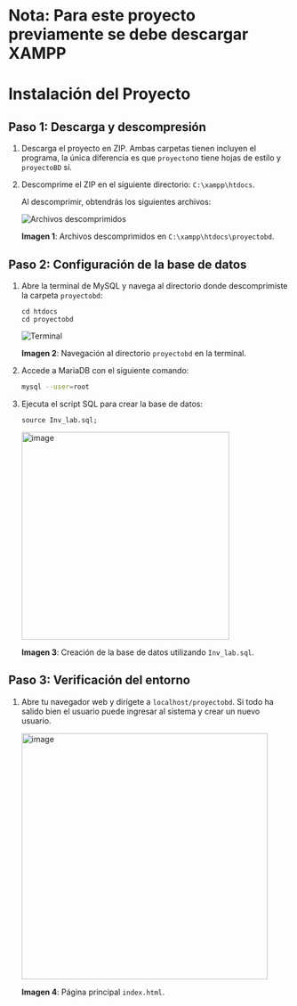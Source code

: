 # Nota: Para este proyecto previamente se debe descargar XAMPP

# Instalación del Proyecto

## Paso 1: Descarga y descompresión

1. Descarga el proyecto en ZIP. Ambas carpetas tienen incluyen el programa, la única diferencia es que `proyecto`no tiene hojas de estilo y `proyectoBD` sí.
2. Descomprime el ZIP en el siguiente directorio: `C:\xampp\htdocs`.
   
   Al descomprimir, obtendrás los siguientes archivos:
   
   ![Archivos descomprimidos](https://github.com/user-attachments/assets/e4f587a2-aac9-4fe9-abe6-054283928cd8)
   
   **Imagen 1**: Archivos descomprimidos en `C:\xampp\htdocs\proyectobd`.

## Paso 2: Configuración de la base de datos

1. Abre la terminal de MySQL y navega al directorio donde descomprimiste la carpeta `proyectobd`:
   
   ```
   cd htdocs
   cd proyectobd
   ```

   ![Terminal](https://github.com/user-attachments/assets/abb55d64-9450-4c4b-9b59-e3dfbc893356)

   **Imagen 2**: Navegación al directorio `proyectobd` en la terminal.

2. Accede a MariaDB con el siguiente comando:

   ```bash
   mysql --user=root

3. Ejecuta el script SQL para crear la base de datos:

   ```
   source Inv_lab.sql;
   ```
  
   <img width="373" alt="image" src="https://github.com/user-attachments/assets/6618f891-f7fb-47b7-bab9-b3823f1c631e">

   **Imagen 3**: Creación de la base de datos utilizando `Inv_lab.sql`.

## Paso 3: Verificación del entorno

1. Abre tu navegador web y dirígete a `localhost/proyectobd`. Si todo ha salido bien el usuario puede ingresar al sistema y crear un nuevo usuario.

   <img width="442" alt="image" src="https://github.com/user-attachments/assets/4836a362-5640-4772-8c9b-d45f68b74d23">

   **Imagen 4**: Página principal `index.html`.



